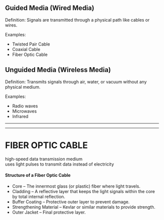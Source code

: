## Guided Media (Wired Media)
Definition:
Signals are transmitted through a physical path like cables or wires.

Examples:
- Twisted Pair Cable
- Coaxial Cable
- Fiber Optic Cable


## Unguided Media (Wireless Media)
Definition:
Transmits signals through air, water, or vacuum without any physical medium.

Examples:
- Radio waves
- Microwaves
- Infrared


----
---

# FIBER OPTIC CABLE
high-speed data transmission medium  
uses light pulses to transmit data instead of electricity  
#### Structure of a Fiber Optic Cable
- Core – The innermost glass (or plastic) fiber where light travels.
- Cladding – A reflective layer that keeps the light signals within the core by total internal reflection.
- Buffer Coating – Protective outer layer to prevent damage.
- Strengthening Material – Kevlar or similar materials to provide strength.
- Outer Jacket – Final protective layer.


